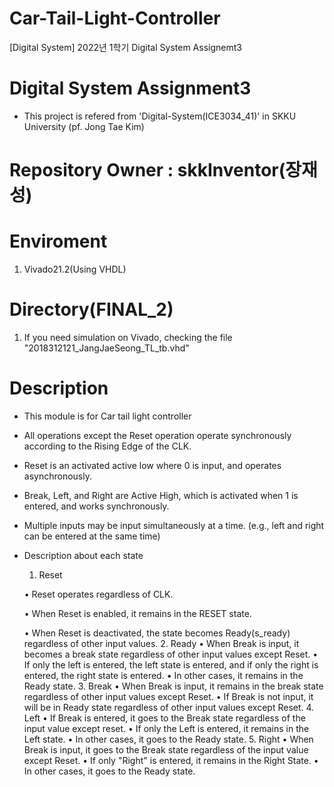 # Car-Tail-Light-Controller
[Digital System] 2022년 1학기 Digital System Assignemt3

# Digital System Assignment3
- This project is refered from 'Digital-System(ICE3034_41)' in SKKU University (pf. Jong Tae Kim) 
# Repository Owner  : skkInventor(장재성)  

# Enviroment
1. Vivado21.2(Using VHDL)

# Directory(FINAL_2)
1. If you need simulation on Vivado, checking the file "2018312121_JangJaeSeong_TL_tb.vhd"

# Description
- This module is for Car tail light controller
- All operations except the Reset operation operate synchronously according to the Rising Edge of the CLK.
- Reset is an activated active low where 0 is input, and operates asynchronously.
- Break, Left, and Right are Active High, which is activated when 1 is entered, and works synchronously.
- Multiple inputs may be input simultaneously at a time. (e.g., left and right can be entered at the same time)
- Description about each state
  1. Reset
  
   • Reset operates regardless of CLK.
   
   • When Reset is enabled, it remains in the RESET state.
   
   • When Reset is deactivated, the state becomes Ready(s_ready) regardless of other input values.
  2. Ready
   • When Break is input, it becomes a break state regardless of other input values except Reset.
   • If only the left is entered, the left state is entered, and if only the right is entered, the right state is entered.
   • In other cases, it remains in the Ready state.
  3. Break
   • When Break is input, it remains in the break state regardless of other input values except Reset.
   • If Break is not input, it will be in Ready state regardless of other input values except Reset.
  4. Left
   • If Break is entered, it goes to the Break state regardless of the input value except reset.
   • If only the Left is entered, it remains in the Left state.
   • In other cases, it goes to the Ready state.
  5. Right
   • When Break is input, it goes to the Break state regardless of the input value except Reset.
   • If only "Right" is entered, it remains in the Right State.
   • In other cases, it goes to the Ready state.
